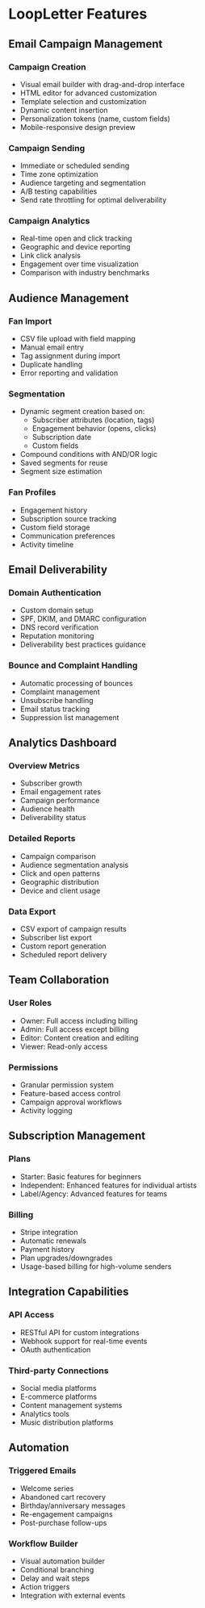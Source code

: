 # LoopLetter Features

## Email Campaign Management

### Campaign Creation
- Visual email builder with drag-and-drop interface
- HTML editor for advanced customization
- Template selection and customization
- Dynamic content insertion
- Personalization tokens (name, custom fields)
- Mobile-responsive design preview

### Campaign Sending
- Immediate or scheduled sending
- Time zone optimization
- Audience targeting and segmentation
- A/B testing capabilities
- Send rate throttling for optimal deliverability

### Campaign Analytics
- Real-time open and click tracking
- Geographic and device reporting
- Link click analysis
- Engagement over time visualization
- Comparison with industry benchmarks

## Audience Management

### Fan Import
- CSV file upload with field mapping
- Manual email entry
- Tag assignment during import
- Duplicate handling
- Error reporting and validation

### Segmentation
- Dynamic segment creation based on:
  - Subscriber attributes (location, tags)
  - Engagement behavior (opens, clicks)
  - Subscription date
  - Custom fields
- Compound conditions with AND/OR logic
- Saved segments for reuse
- Segment size estimation

### Fan Profiles
- Engagement history
- Subscription source tracking
- Custom field storage
- Communication preferences
- Activity timeline

## Email Deliverability

### Domain Authentication
- Custom domain setup
- SPF, DKIM, and DMARC configuration
- DNS record verification
- Reputation monitoring
- Deliverability best practices guidance

### Bounce and Complaint Handling
- Automatic processing of bounces
- Complaint management
- Unsubscribe handling
- Email status tracking
- Suppression list management

## Analytics Dashboard

### Overview Metrics
- Subscriber growth
- Email engagement rates
- Campaign performance
- Audience health
- Deliverability status

### Detailed Reports
- Campaign comparison
- Audience segmentation analysis
- Click and open patterns
- Geographic distribution
- Device and client usage

### Data Export
- CSV export of campaign results
- Subscriber list export
- Custom report generation
- Scheduled report delivery

## Team Collaboration

### User Roles
- Owner: Full access including billing
- Admin: Full access except billing
- Editor: Content creation and editing
- Viewer: Read-only access

### Permissions
- Granular permission system
- Feature-based access control
- Campaign approval workflows
- Activity logging

## Subscription Management

### Plans
- Starter: Basic features for beginners
- Independent: Enhanced features for individual artists
- Label/Agency: Advanced features for teams

### Billing
- Stripe integration
- Automatic renewals
- Payment history
- Plan upgrades/downgrades
- Usage-based billing for high-volume senders

## Integration Capabilities

### API Access
- RESTful API for custom integrations
- Webhook support for real-time events
- OAuth authentication

### Third-party Connections
- Social media platforms
- E-commerce platforms
- Content management systems
- Analytics tools
- Music distribution platforms

## Automation

### Triggered Emails
- Welcome series
- Abandoned cart recovery
- Birthday/anniversary messages
- Re-engagement campaigns
- Post-purchase follow-ups

### Workflow Builder
- Visual automation builder
- Conditional branching
- Delay and wait steps
- Action triggers
- Integration with external events